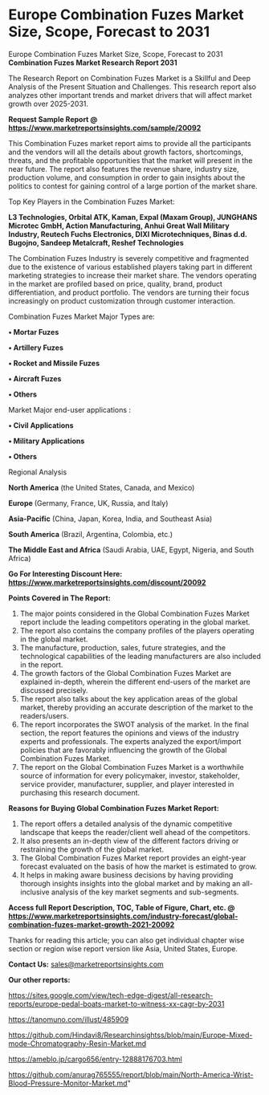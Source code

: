 # Europe Combination Fuzes Market Size, Scope, Forecast to 2031
 Europe Combination Fuzes Market Size, Scope, Forecast to 2031
<strong>Combination Fuzes Market Research Report 2031</strong>

The Research Report on Combination Fuzes Market is a Skillful and Deep Analysis of the Present Situation and Challenges. This research report also analyzes other important trends and market drivers that will affect market growth over 2025-2031.

<strong>Request Sample Report @ <a href=https://www.marketreportsinsights.com/sample/20092>https://www.marketreportsinsights.com/sample/20092</a></strong>

This Combination Fuzes market report aims to provide all the participants and the vendors will all the details about growth factors, shortcomings, threats, and the profitable opportunities that the market will present in the near future. The report also features the revenue share, industry size, production volume, and consumption in order to gain insights about the politics to contest for gaining control of a large portion of the market share.

Top Key Players in the Combination Fuzes Market:

<strong>L3 Technologies, Orbital ATK, Kaman, Expal (Maxam Group), JUNGHANS Microtec GmbH, Action Manufacturing, Anhui Great Wall Military Industry, Reutech Fuchs Electronics, DIXI Microtechniques, Binas d.d. Bugojno, Sandeep Metalcraft, Reshef Technologies</strong>

The Combination Fuzes Industry is severely competitive and fragmented due to the existence of various established players taking part in different marketing strategies to increase their market share. The vendors operating in the market are profiled based on price, quality, brand, product differentiation, and product portfolio. The vendors are turning their focus increasingly on product customization through customer interaction.

Combination Fuzes Market Major Types are:

<strong>• Mortar Fuzes

• Artillery Fuzes

• Rocket and Missile Fuzes

• Aircraft Fuzes

• Others</strong>

Market Major end-user applications :

<strong>• Civil Applications

• Military Applications

• Others</strong>

Regional Analysis

</u><strong><b>North America</b></strong> (the United States, Canada, and Mexico)

<strong><b>Europe </b></strong>(Germany, France, UK, Russia, and Italy)

<strong><b>Asia-Pacific</b></strong> (China, Japan, Korea, India, and Southeast Asia)

<strong><b>South America</b></strong> (Brazil, Argentina, Colombia, etc.)

<strong><b>The Middle East and Africa</b></strong> (Saudi Arabia, UAE, Egypt, Nigeria, and South Africa)

<strong>Go For Interesting Discount Here: <a href=https://www.marketreportsinsights.com/discount/20092>https://www.marketreportsinsights.com/discount/20092</a></strong>

<strong>Points Covered in The Report:</strong>
<ol>
  <li>The major points considered in the Global Combination Fuzes Market report include the leading competitors operating in the global market.</li>
  <li>The report also contains the company profiles of the players operating in the global market.</li>
  <li>The manufacture, production, sales, future strategies, and the technological capabilities of the leading manufacturers are also included in the report.</li>
  <li>The growth factors of the Global Combination Fuzes Market are explained in-depth, wherein the different end-users of the market are discussed precisely.</li>
  <li>The report also talks about the key application areas of the global market, thereby providing an accurate description of the market to the readers/users.</li>
  <li>The report incorporates the SWOT analysis of the market. In the final section, the report features the opinions and views of the industry experts and professionals. The experts analyzed the export/import policies that are favorably influencing the growth of the Global Combination Fuzes Market.</li>
  <li>The report on the Global Combination Fuzes Market is a worthwhile source of information for every policymaker, investor, stakeholder, service provider, manufacturer, supplier, and player interested in purchasing this research document.</li>
</ol>
<strong>Reasons for Buying Global Combination Fuzes Market Report:</strong>

<ol>
  <li>The report offers a detailed analysis of the dynamic competitive landscape that keeps the reader/client well ahead of the competitors.</li>
  <li>It also presents an in-depth view of the different factors driving or restraining the growth of the global market.</li>
  <li>The Global Combination Fuzes Market report provides an eight-year forecast evaluated on the basis of how the market is estimated to grow.</li>
  <li>It helps in making aware business decisions by having providing thorough insights insights into the global market and by making an all-inclusive analysis of the key market segments and sub-segments.</li>
</ol>
<strong>Access full Report Description, TOC, Table of Figure, Chart, etc. @ <a href=https://www.marketreportsinsights.com/industry-forecast/global-combination-fuzes-market-growth-2021-20092>https://www.marketreportsinsights.com/industry-forecast/global-combination-fuzes-market-growth-2021-20092</a></strong>


Thanks for reading this article; you can also get individual chapter wise section or region wise report version like Asia, United States, Europe.

<strong>Contact Us:</strong>
sales@marketreportsinsights.com

<strong>Our other reports:</strong>

<a href=https://sites.google.com/view/tech-edge-digest/all-research-reports/europe-pedal-boats-market-to-witness-xx-cagr-by-2031>https://sites.google.com/view/tech-edge-digest/all-research-reports/europe-pedal-boats-market-to-witness-xx-cagr-by-2031</a>

<a href=https://tanomuno.com/illust/485909>https://tanomuno.com/illust/485909</a>

<a href=https://github.com/Hindavi8/Researchinsightss/blob/main/Europe-Mixed-mode-Chromatography-Resin-Market.md>https://github.com/Hindavi8/Researchinsightss/blob/main/Europe-Mixed-mode-Chromatography-Resin-Market.md</a>

<a href=https://ameblo.jp/cargo656/entry-12888176703.html>https://ameblo.jp/cargo656/entry-12888176703.html</a>

<a href=https://github.com/anurag765555/report/blob/main/North-America-Wrist-Blood-Pressure-Monitor-Market.md>https://github.com/anurag765555/report/blob/main/North-America-Wrist-Blood-Pressure-Monitor-Market.md</a>"
